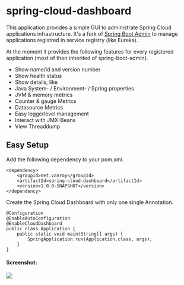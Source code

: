 spring-cloud-dashboard
================================

This application provides a simple GUI to administrate Spring Cloud applications infrastructure.
It's a fork of [Spring Boot Admin](https://github.com/codecentric/spring-boot-admin) to manage applications registred in service registry (like Eureka).

At the moment it provides the following features for every registered application (most of then inherited of spring-boot-admin).

* Show name/id and version number
* Show health status
* Show details, like
 * Java System- / Environment- / Spring properties
 * JVM & memory metrics
 * Counter & gauge Metrics
 * Datasource Metrics
* Easy loggerlevel management
* Interact with JMX-Beans
* View Threaddump


## Easy Setup
Add the following dependency to your pom.xml.

```
<dependency>
	<groupId>net.vanroy</groupId>
	<artifactId>spring-cloud-dashboard</artifactId>
	<version>1.0.0-SNAPSHOT</version>
</dependency>
```

Create the Spring Cloud Dashboard with only one single Annotation.
```
@Configuration
@EnableAutoConfiguration
@EnableCloudDashboard
public class Application {
	public static void main(String[] args) {
		SpringApplication.run(Application.class, args);
	}
}
```

#### Screenshot:

[](url "title") 
<img src="https://raw.githubusercontent.com/vanroy/spring-cloud-dashboard/master/screenshot.png">
